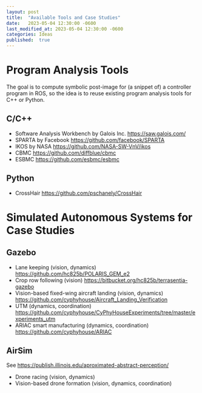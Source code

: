 ```yaml
---
layout: post
title:  "Available Tools and Case Studies"
date:   2023-05-04 12:30:00 -0600
last_modified_at: 2023-05-04 12:30:00 -0600
categories: Ideas
published:  true
---
```



# Program Analysis Tools

The goal is to compute symbolic post-image for (a snippet of) a controller program in ROS, so the idea is to reuse existing program analysis tools for C++ or Python.


## C/C++

+ Software Analysis Workbench by Galois Inc. https://saw.galois.com/
+ SPARTA by Facebook https://github.com/facebook/SPARTA
+ IKOS by NASA https://github.com/NASA-SW-VnV/ikos
+ CBMC https://github.com/diffblue/cbmc
+ ESBMC https://github.com/esbmc/esbmc


## Python

+ CrossHair https://github.com/pschanely/CrossHair


# Simulated Autonomous Systems for Case Studies

## Gazebo

- Lane keeping (vision, dynamics)
https://github.com/hc825b/POLARIS_GEM_e2
- Crop row following (vision)
https://bitbucket.org/hc825b/terrasentia-gazebo
- Vision-based fixed-wing aircraft landing (vision, dynamics)
https://github.com/cyphyhouse/Aircraft_Landing_Verification
- UTM (dynamics, coordination)
https://github.com/cyphyhouse/CyPhyHouseExperiments/tree/master/experiments_utm
- ARIAC smart manufacturing (dynamics, coordination)
  https://github.com/cyphyhouse/ARIAC


## AirSim

See https://publish.illinois.edu/aproximated-abstract-perception/

- Drone racing (vision, dynamics)
- Vision-based drone formation (vision, dynamics, coordination)

